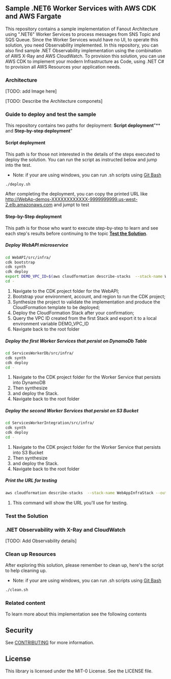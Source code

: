 ## Sample .NET6 Worker Services with AWS CDK and AWS Fargate

This repository contains a sample implementation of Fanout Architecture using ".NET6" Worker Services to process messages from SNS Topic and SQS Queue. Since the Worker Services would have no UI, to operate this solution, you need Observability implemented. In this repository, you can also find sample .NET Observability implementation using the combination of AWS X-Ray and AWS CloudWatch. To provision this solution, you can use AWS CDK to implement your modern Infrastructure as Code, using .NET C# to provision all AWS Resources your application needs.

### Architecture
[TODO: add Image here]

[TODO: Describe the Architecture componets]

### Guide to deploy and test the sample

This repository contains two paths for deployment: **Script deployment**"** and **Step-by-step deployment**"

#### **Script deployment**

This path is for those not interested in the details of the steps executed to deploy the solution. You can run the script as instructed below and jump into the test.

- Note: if your are using windows, you can run .sh scripts using [Git Bash](https://git-scm.com/downloads) 

```bash
./deploy.sh
```

After completing the deployment, you can copy the printed URL like http://WebAp-demos-XXXXXXXXXXXX-9999999999.us-west-2.elb.amazonaws.com and jumpt to test

#### **Step-by-Step deployment**

This path is for those who want to execute step-by-step to learn and see each step's results before continuing to the topic [**Test the Solution**](#test-the-solution). 

##### Deploy WebAPI microservice

```bash
cd WebAPI/src/infra/ 
cdk bootstrap 
cdk synth 
cdk deploy
export DEMO_VPC_ID=$(aws cloudformation describe-stacks  --stack-name WebAppInfraStack --output text --query 'Stacks[0].Outputs[?OutputKey==`DemoVpcId`].OutputValue  | [0]') 
cd -
```
1.	Navigate to the CDK project folder for the WebAPI; 
2.	Bootstrap your environment, account, and region to run the CDK project; 
3.	Synthesize the project to validate the implementation and produce the CloudFormation template to be deployed; 
4.	Deploy the CloudFormation Stack after your confirmation;
5.  Query the VPC ID created from the first Stack and export it to a local environment variable DEMO_VPC_ID 
6.   Navigate back to the root folder 

##### Deploy the first Worker Services that persist on DynamoDb Table

```bash
cd ServicesWorkerDb/src/infra/ 
cdk synth
cdk deploy
cd -
```
1.  Navigate to the CDK project folder for the Worker Service that persists into DynamoDB 
2.  Then synthesize 
3.  and deploy the Stack.
4.  Navigate back to the root folder 

##### Deploy the second Worker Services that persist on S3 Bucket
```bash
cd ServicesWorkerIntegration/src/infra/
cdk synth
cdk deploy
cd -
```
1.  Navigate to the CDK project folder for the Worker Service that persists into S3 Bucket 
2.  Then synthesize 
3.  and deploy the Stack.
4.  Navigate back to the root folder 

##### Print the URL for testing
```bash
aws cloudformation describe-stacks  --stack-name WebAppInfraStack --output text --query 'Stacks[0].Outputs[?contains(OutputKey,`demoserviceServiceURL`)].OutputValue  | [0]'
```
1. This command will show the URL you'll use for testing. 


### Test the Solution

### .NET Observability with X-Ray and CloudWatch

[TODO: Add Observability details]

### Clean up Resources
After exploring this solution, please remember to clean up, here's the script to help cleaning up.

- Note: if your are using windows, you can run .sh scripts using [Git Bash](https://git-scm.com/downloads) 
```bash
./clean.sh
```
### Related content

To learn more about this implementation see the following contents

## Security

See [CONTRIBUTING](CONTRIBUTING.md#security-issue-notifications) for more information.

## License

This library is licensed under the MIT-0 License. See the LICENSE file.


